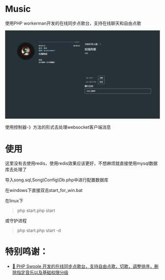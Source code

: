 Music
============
使用PHP workerman开发的在线同步点歌台，支持在线聊天和自由点歌

![image](https://github.com/superkingM/music/blob/main/Applications/Song/Web/pic/view.png)

使用控制器-》方法的形式去处理websocket客户端消息

使用
============
这里没有去使用redis，使用redis效果应该更好，不想麻烦就直接使用mysql数据库去处理了

导入song.sql,Song\Config\Db.php中进行配置数据库

在windows下直接双击start_for_win.bat

在linux下
>php start.php start

或守护进程

> php start.php start -d

特别鸣谢：
==============
- [🎵 PHP Swoole 开发的在线同步点歌台，支持自由点歌，切歌，调整排序，删除指定音乐以及基础权限分级](https://github.com/kasuganosoras/SyncMusic)
